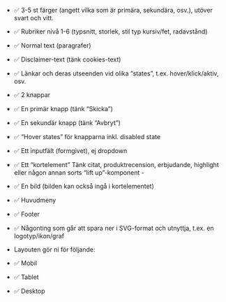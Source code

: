 - ✅ 3-5 st färger (angett vilka som är primära, sekundära, osv.), utöver svart och vitt.
- ✅ Rubriker nivå 1-6 (typsnitt, storlek, stil typ kursiv/fet, radavstånd)
- ✅ Normal text (paragrafer)
- ✅ Disclaimer-text (tänk cookies-text)
- ✅ Länkar och deras utseenden vid olika “states”, t.ex. hover/klick/aktiv, osv.
- ✅ 2 knappar
- ✅ En primär knapp (tänk “Skicka”)
- ✅ En sekundär knapp (tänk “Avbryt”)
- ✅ “Hover states” för knapparna inkl. disabled state
- ✅ Ett inputfält (formgivet), ej dropdown
- ✅ Ett “kortelement” Tänk citat, produktrecension, erbjudande, highlight eller någon annan sorts “lift up”-komponent -
- ✅ En bild (bilden kan också ingå i kortelementet)
- ✅ Huvudmeny
- ✅ Footer
- ✅ Någonting som går att spara ner i SVG-format och utnyttja, t.ex. en logotyp/ikon/graf

- Layouten gör ni för följande:

- ✅ Mobil
- ✅ Tablet
- ✅ Desktop
